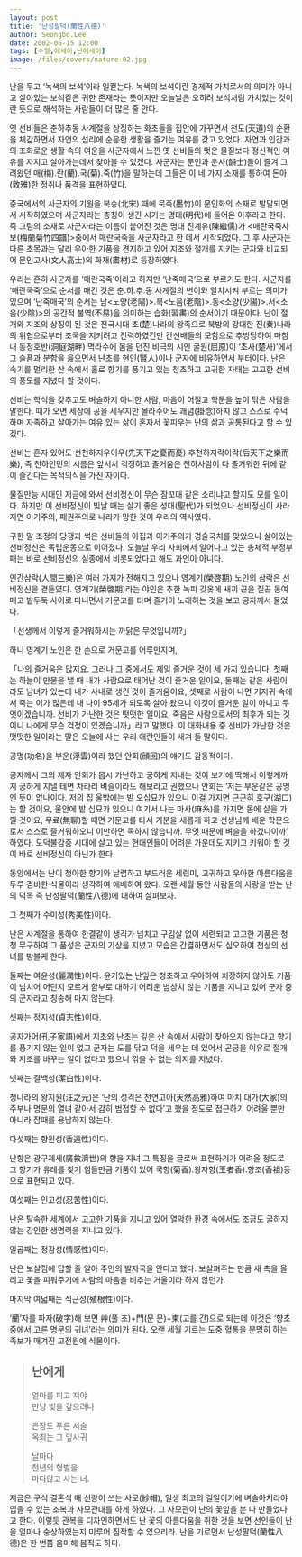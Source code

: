 ```yaml
---
layout: post
title: '난성팔덕(蘭性八德)'
author: Seongbo.Lee
date: 2002-06-15 12:00
tags: [수필,에세이,난에세이]
image: /files/covers/nature-02.jpg
---
```


난을 두고 ‘녹색의 보석’이라 일컫는다.
녹색의 보석이란 경제적 가치로서의 의미가 아니고 살아있는 보석같은 귀한 존재라는 뜻이지만 오늘날은 오히려 보석처럼 가치있는 것이란 뜻으로 해석하는 사람들이 더 많은 줄 안다.

옛 선비들은 춘하추동 사계절을 상징하는 화초들을 집안에 가꾸면서 천도(天道)의 순환을 체감하면서 자연의 섭리에 순응한 생활을 즐기는 여유를 갖고 있었다. 자연과 인간과의 조화로운 생활 속의 여운을 사군자에서 느낀 옛 선비들의 멋은 물질보다 정신적인 여유를 자지고 살아가는데서 찾아볼 수 있겠다.
사군자는 문인과 운사(韻士)들이 즐겨 그려왔던 매(梅)․란(蘭)․국(菊)․죽(竹)을 말하는데 그들은 이 네 가지 소재를 통하여 돈아(敦雅)한 정취나 품격을 표현하였다.

중국에서의 사군자의 기원을 북송(北宋) 때에 묵죽(墨竹)이 문인화의 소재로 발달되면서 시작하였으며 사군자라는 총칭이 생긴 시기는 명대(明代)에 들어온 이후라고 한다. 즉 그림의 소재로 사군자라는 이름이 붙어진 것은 명대 진계유(陳繼儒)가 <매란국죽사보(梅蘭菊竹四譜)>중에서 매란국죽을 사군자라고 한 데서 시작되었다.
그 후 사군자는 다른 초목과는 달리 우아한 기품을 견지하고 있어 지조와 절개를 지키는 군자와 비교되어 문인고사(文人高士)의 화재(畵材)로 등장하였다.

우리는 흔히 사군자를 ‘매란국죽’이라고 하지만 ‘난죽매국’으로 부르기도 한다. 사군자를 ‘매란국죽’으로 순서를 매긴 것은 춘․하․추․동 사계절의 변이와 일치시켜 부르는 의미가 있으며 ‘난죽매국’의 순서는 남<노양(老陽)>․북<노음(老陰)>․동<소양(少陽)>․서<소음(少陰)>의 공간적 불역(不易)을 의미하는 습화(習畵)의 순서이기 때문이다.
난이 절개와 지조의 상징이 된 것은 전국시대 초(楚)나라의 왕족으로 북방의 강대한 진(秦)나라의 위협으로부터 조국을 지키려고 진력하였건만 간신배들의 모함으로 추방당하여 마침내 동정호반(洞庭湖畔) 멱라수에 몸을 던진 비극의 시인 굴원(屈原)이 ‘초사(楚사)’에서 그 슬픔과 분함을 읊으면서 난초를 현인(賢人)이나 군자에 비유하면서 부터이다.
난은 속기를 멀리한 산 속에서 홀로 향기를 풍기고 있는 청초하고 고귀한 자태는 고고한 선비의 풍모를 지녔다 할 것이다.

선비는 학식을 갖추고도 벼슬하지 아니한 사람, 마음이 어질고 학문을 높이 닦은 사람을 말한다. 때가 오면 세상에 공을 세우지만 몰라주어도 괘념(掛念)하지 않고 스스로 수덕하며 자족하고 살아가는 여유 있는 삶이 혼자서 꽃피우는 난의 삶과 공통된다고 할 수 있겠다.

선비는 혼자 있어도 선천하지우이우(先天下之憂而憂) 후천하지락이락(后天下之樂而樂), 즉 천하인민의 시름은 앞서서 걱정하고 즐거움은 천하사람이 다 즐거워한 뒤에 같이 즐긴다는 목적의식을 가진 자이다.

물질만능 시대인 지금에 와서 선비정신이 무슨 잠꼬대 같은 소리냐고 할지도 모를 일이다. 하지만 이 선비정신이 빛날 때는 살기 좋은 성대(聖代)가 되었으나 선비정신이 사라지면 이기주의, 패권주의로 나라가 망한 것이 우리의 역사였다.

구한 말 조정의 당쟁과 썩은 선비들의 아집과 이기주의가 경술국치를 맞았으나 살아있는 선비정신은 독립운동으로 이어졌다. 오늘날 우리 사회에서 일어나고 있는 총체적 부정부패는 바로 선비정신의 실종에서 비롯되었다고 해도 과언이 아니다.

인간삼락(人間三樂)은 여러 가지가 전해지고 있으나 영계기(榮啓期) 노인의 삼락은 선비정신을 곁들였다. 영계기(榮啓期)라는 야인은 추한 녹피 갖옷에 새끼 끈을 질끈 동여매고 밭두둑 사이로 다니면서 거문고를 타며 즐거이 노래하는 것을 보고 공자께서 물었다.

「선생께서 이렇게 즐거워하시는 까닭은 무엇입니까?」

하니 영계기 노인은 한 손으로 거문고를 어루만지며,

「나의 즐거움은 많지요. 그러나 그 중에서도 제일 즐거운 것이 세 가지 있습니다. 첫째는 하늘이 만물을 낼 때 내가 사람으로 태어난 것이 즐거운 일이요, 둘째는 같은 사람이라도 남녀가 있는데 내가 사내로 생긴 것이 즐거움이요, 셋째로 사람이 나면 기저귀 속에서 죽는 이가 많은데 내 나이 95세가 되도록 살아 왔으니 이것이 즐거운 일이 아니고 무엇이겠습니까. 선비가 가난한 것은 떳떳한 일이요, 죽음은 사람으로서의 최후가 되는 것이니 나에게 무슨 걱정이 있겠습니까」라고 말했다.
이 대화내용 중 선비가 가난한 것은 떳떳한 일이라는 말은 오늘에 사는 우리 애란인들이 새겨 둘 말이다.

공명(功名)을 부운(浮雲)이라 했던 안회(顔回)의 얘기도 감동적이다.

공자께서 그의 제자 안회가 몹시 가난하고 궁하게 지내는 것이 보기에 딱해서 이렇게까지 궁하게 지낼 테면 차라리 벼슬이라도 해보라고 권했으나 안회는 ‘저는 부운같은 공명엔 뜻이 없나이다. 저의 집 울밖에는 밭 오십묘가 있으니 이걸 가지면 근근히 호구(湖口)는 할 것이요, 울안에 밭 십묘가 있으니 여기서 나는 마사(麻糸)를 가지면 몸에 살을 가릴 것이요, 무료(無聊)할 때면 거문고를 타서 기분을 새롭게 하고 선생님께 배운 학문으로서 스스로 즐거워하오니 이만하면 족하지 않습니까. 무엇 때문에 벼슬을 하겠나이까’ 하였다.
도덕불감증 시대에 살고 있는 현대인들이 어려운 가운데도 지키고 키워야 할 것이 바로 선비정신이 아닌가 한다.

동양에서는 난이 청아한 향기와 날렵하고 부드러운 세련미, 고귀하고 우아한 아름다움을 두루 겸비한 식물이라 생각하여 애배하여 왔다. 오랜 세월 동안 사람들의 사랑을 받는 난의 덕목 즉 난성팔덕(蘭性八德)에 대하여 살펴보자.

그 첫째가 수미성(秀美性)이다.

난은 사계절을 통하여 한결같이 생긱가 넘치고 구김살 없이 세련되고 고고한 기품은 청청 무구하여 그 품성은 군자의 기상을 지녔고 모습은 간결하면서도 심오하여 천상의 선녀를 방불케 한다.

둘째는 여윤성(麗潤性)이다.
윤기있는 난잎은 청초하고 우아하여 치장하지 않아도 기품이 넘치어 어딘지 모르게 함부로 대하기 어려운 범상치 않는 기품을 지니고 있어 군자 중의 군자라고 칭송해 마지 않는다.

셋째는 정지성(貞志性)이다.

공자가어(孔子家語)에서 지초와 난초는 깊은 산 속에서 사람이 찾아오지 않는다고 향기를 풍기지 않는 일이 없고 군자는 도를 닦고 덕을 세우는 데 있어서 곤궁을 이유로 절개와 지조를 바꾸는 일이 없다고 했으니 꺾을 수 없는 의지를 지녔다.

넷째는 결백성(潔白性)이다.

청나라의 왕지원(汪之元)은 ‘난의 성격은 천연고아(天然高雅)하여 마치 대가(大家)의 주부나 명문의 열녀 같아서 감히 범접할 수 없다’고 했을 정도로 접근하기 어려울 뿐만 아니라 잡때를 용납하지 않는다.

다섯째는 향원성(香遠性)이다.

난향은 광구제세(廣救濟世)의 향을 지녀 그 특징을 글로써 표현하기가 어려울 정도로 그 향기가 유례를 찾기 힘들만큼 기품이 있어 국향(菊香)․왕자향(王者香)․향조(香祖)등으로 표현되고 있다.

여섯째는 인고성(忍苦性)이다.

난은 탈속한 세계에서 고고한 기품을 지니고 있어 열악한 환경 속에서도 조금도 굴하지 않는 강인한 생명력을 지니고 있다.

일곱째는 정감성(情感性)이다.

난은 보살핌에 답할 줄 알아 주인의 발자국을 안다고 했다. 보살펴주는 만큼 새 촉을 올리고 꽃을 피워주기에 사람의 마음을 비추는 거울이라 하지 않던가.

마지막 여덟째는 식근성(殖根性)이다. 

‘蘭’자를 파자(破字)해 보면 艸(풀 초)+門(문 문)+柬(고를 간)으로 되는데 이것은 ‘향초 중에서 고른 명문의 귀녀’라는 의미가 된다. 오랜 세월 기르는 도중 혈통을 분명히 하는 족보가 매겨진 고전원예 식물이다.

> ## 난에게
>
>얼마를 피고 져야<br />
>만냥 빚을 갚으려나
>
>은장도 푸른 서슬<br />
>옥죄는 그 잎사귀
>
>날마다<br />
>천년의 형벌을<br />
>마다않고 사는 너.

지금은 구식 결혼식 때 신랑이 쓰는 사모(紗帽), 일생 최고의 길일이기에 벼슬아치라야 입을 수 있는 조복과 사모관대를 하게 하였다. 그 사모관이 난의 꽃잎을 본 따 만들었다고 한다. 이렇듯 관복을 디자인하면서도 난 꽃의 아름다움을 취한 것을 보면 선인들이 난을 얼마나 숭상하였는지 미루어 짐작할 수 있으리라.
난을 기르면서 난성팔덕(蘭性八德)은 한 번쯤 음미해 봄직도 하다.
